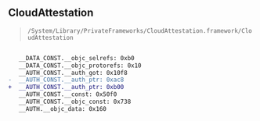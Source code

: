 ## CloudAttestation

> `/System/Library/PrivateFrameworks/CloudAttestation.framework/CloudAttestation`

```diff

   __DATA_CONST.__objc_selrefs: 0xb0
   __DATA_CONST.__objc_protorefs: 0x10
   __AUTH_CONST.__auth_got: 0x10f8
-  __AUTH_CONST.__auth_ptr: 0xac8
+  __AUTH_CONST.__auth_ptr: 0xb00
   __AUTH_CONST.__const: 0x50f0
   __AUTH_CONST.__objc_const: 0x738
   __AUTH.__objc_data: 0x160

```
